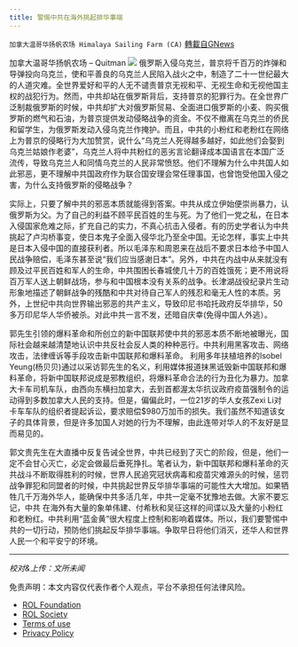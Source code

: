 ```yaml
---
title: 警惕中共在海外挑起排华事端
---
```

`加拿大温哥华扬帆农场 Himalaya Sailing Farm (CA)` [轉載自GNews](https://gnews.org/zh-hans/2129275/)

加拿大温哥华扬帆农场 – Quitman
![](https://assets.gnews.org/wp-content/uploads/2022/03/image0-29.jpg)
俄罗斯入侵乌克兰，普京将千百万的炸弹和导弹投向乌克兰，使和平善良的乌克兰人民陷入战火之中，制造了二十一世纪最大的人道灾难。全世界爱好和平的人无不谴责普京无视和平、无视生命和无视他国主权的战犯行为。然而，中共却站在俄罗斯背后，支持普京的犯罪行为。在全世界广泛制裁俄罗斯的时候，中共却扩大对俄罗斯贸易、全面进口俄罗斯的小麦、购买俄罗斯的燃气和石油，为普京提供发动侵略战争的资金。不仅不撤离在乌克兰的侨民和留学生，为俄罗斯发动入侵乌克兰作掩护。而且，中共的小粉红和老粉红在网络上为普京的侵略行为大加赞赏，说什么“乌克兰人死得越多越好，如此他们会娶到乌克兰姑娘作老婆”，乌克兰人将中共粉红的恶劣言论翻译成本国语言在本国广泛流传，导致乌克兰人和同情乌克兰的人民非常愤怒。他们不理解为什么中共国人如此邪恶，更不理解中共国政府作为联合国安理会常任理事国，也曾饱受他国入侵之害，为什么支持俄罗斯的侵略战争？

实际上，只要了解中共的邪恶本质就能得到答案。中共从成立伊始便崇尚暴力，认俄罗斯为父。为了自己的利益不顾平民百姓的生与死。为了他们一党之私，在日本入侵国家危难之际，扩充自己的实力，不真心抗击入侵者。有的历史学者认为中共挑起了卢沟桥事变，使日本鬼子全面入侵华北乃至全中国。无论怎样，事实上中共是日本入侵中国的直接获利者。所以毛泽东和周恩来在战后不要求日本给予中国人民战争赔偿，毛泽东甚至说“我们应当感谢日本”。另外，中共在内战中从来就没有顾及过平民百姓和军人的生命，中共围困长春城使几十万的百姓饿死；更不用说将百万军人送上朝鲜战场，参与和中国根本没有关系的战争。长津湖战役纪录片生动形象地描述了朝鲜战争的残酷和中共对待自己军人的残忍和毫无人性的本质。另外，上世纪中共向世界输出邪恶的共产主义，导致印尼书哈托政府反华排华，50多万印尼华人华侨被杀。对此中共一言不发，还暗自庆幸(免得中国人外逃）。

郭先生引领的爆料革命和所创立的新中国联邦使中共的邪恶本质不断地被曝光，国际社会越来越清楚地认识中共反社会反人类的种种恶行。中共利用黑客攻击、网络攻击，法律缠诉等手段攻击新中国联邦和爆料革命。 利用多年扶植培养的Isobel Yeung(杨贝贝)通过以采访郭先生的名义，利用媒体报道抹黑诋毁新中国联邦和爆料革命，将新中国联邦说成是邪教组织，将爆料革命合法的行为丑化为暴力。加拿大卡车司机车队，由西向东横扫加拿大，去到首都渥太华抗议政府疫苗强制令的运动得到多数加拿大人民的支持。但是，偏偏此时，一位21岁的华人女孩Zexi Li对卡车车队的组织者提起诉讼，要求赔偿$980万加币的损失。我们虽然不知道该女子的具体背景，但是许多加国人对她的行为不理解，由此连带对华人的不友好是显而易见的。

郭文贵先生在大直播中反复告诫全世界，中共已经到了灭亡的阶段，但是，他们一定不会甘心灭亡，必定会做最后垂死挣扎。笔者认为，新中国联邦和爆料革命的灭共战斗不断取得胜利的时候，世界人民追究冠状病毒和疫苗灾难源头的时候，惩罚战争罪犯和同盟者的时候，中共挑起世界反华排华事端的可能性大大增加。如果牺牲几千万海外华人，能确保中共多活几年，中共一定毫不犹豫地去做。大家不要忘记，中共 在海外有大量的象单伟建、付希秋和吴征这样的间谍以及大量的小粉红和老粉红。中共利用“蓝金黄”很大程度上控制和影响着媒体。所以，我们要警惕中共的一切行动，预防他们挑起反华排华事端。争取早日将他们消灭，还华人和世界人民一个和平安宁的环境。

* * *

*校对&上传：文所未闻*

 

免责声明：本文内容仅代表作者个人观点，平台不承担任何法律风险。

- [ROL Foundation](https://rolfoundation.org/)
- [ROL Society](https://rolsociety.org/)
- [Terms of use](https://gnews.org/terms-of-use-3/)
- [Privacy Policy](https://gnews.org/privacy-policy/)
